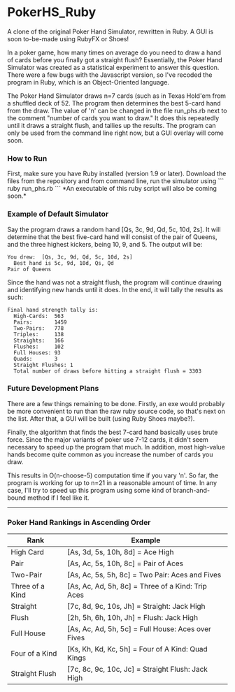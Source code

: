 # PokerHS_Ruby
A clone of the original Poker Hand Simulator, rewritten in Ruby. A GUI is soon to-be-made using RubyFX or Shoes!

In a poker game, how many times on average do you need to draw a hand of cards before you finally got a straight flush? Essentially,
the Poker Hand Simulator was created as a statistical experiment to answer this question. There were a few bugs with the Javascript
version, so I've recoded the program in Ruby, which is an Object-Oriented language.

The Poker Hand Simulator draws n=7 cards (such as in Texas Hold'em from a shuffled deck of 52. The program then determines the best
5-card hand from the draw. The value of 'n' can be changed in the file run_phs.rb next to the comment "number of cards you want to draw."
It does this repeatedly until it draws a straight flush, and tallies up the results. The program can only
be used from the command line right now, but a GUI overlay will come soon.

<h3> How to Run </h3>
First, make sure you have Ruby installed (version 1.9 or later). Download the files from the repository and from command line,
run the simulator using
```
ruby run_phs.rb
```
*An executable of this ruby script will also be coming soon.*

<h3> Example of Default Simulator </h3>

Say the program draws a random hand [Qs, 3c, 9d, Qd, 5c, 10d, 2s]. It will determine that the best five-card hand will consist
of the pair of Queens, and the three highest kickers, being 10, 9, and 5. The output will be:
```
You drew:  [Qs, 3c, 9d, Qd, 5c, 10d, 2s]
  Best hand is 5c, 9d, 10d, Qs, Qd
Pair of Queens
```
Since the hand was not a straight flush, the program will continue drawing and identifying new hands until it does. In the
end, it will tally the results as such:
```
Final hand strength tally is:
  High-Cards:  563
  Pairs:       1459
  Two-Pairs:   778
  Triples:     138
  Straights:   166
  Flushes:     102
  Full Houses: 93
  Quads:       3
  Straight Flushes: 1
  Total number of draws before hitting a straight flush = 3303 
```
<h3> Future Development Plans </h3>
There are a few things remaining to be done. Firstly, an exe would probably be more convenient to run than the raw ruby source code,
so that's next on the list. After that, a GUI will be built (using Ruby Shoes maybe?).

Finally, the algorithm that finds the best 7-card hand basically uses brute force. Since the major variants of poker use 7-12
cards, it didn't seem necessary to speed up the program that much. In addition, most high-value hands become quite common as you increase
the number of cards you draw.

This results in O(n-choose-5) computation time if you vary 'n'. So far, the program is working for up to n=21 in a reasonable amount of time.
In any case, I'll try to speed up this program using some kind of branch-and-bound method if I feel like it.

----------------------------------------------------------------------------------------------------------------------------

<h3> Poker Hand Rankings in Ascending Order </h3>

| Rank | Example |
|------|---------|
|High Card| [As, 3d, 5s, 10h, 8d] = Ace High|
|Pair| [As, Ac, 5s, 10h, 8c] = Pair of Aces|
|Two-Pair| [As, Ac, 5s, 5h, 8c] = Two Pair: Aces and Fives|
|Three of a Kind| [As, Ac, Ad, 5h, 8c] = Three of a Kind: Trip Aces|
|Straight| [7c, 8d, 9c, 10s, Jh] = Straight: Jack High|
|Flush| [2h, 5h, 6h, 10h, Jh] = Flush: Jack High|
|Full House| [As, Ac, Ad, 5h, 5c] = Full House: Aces over Fives|
|Four of a Kind| [Ks, Kh, Kd, Kc, 5h] = Four of A Kind: Quad Kings|
|Straight Flush| [7c, 8c, 9c, 10c, Jc] = Straight Flush: Jack High|
